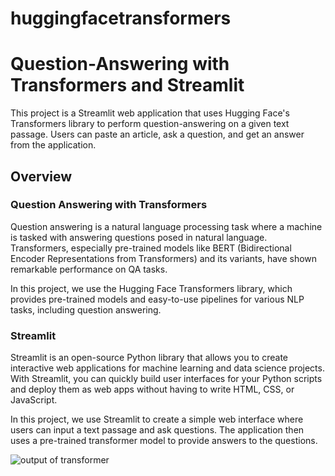 
# huggingfacetransformers

# Question-Answering with Transformers and Streamlit

This project is a Streamlit web application that uses Hugging Face's Transformers library to perform question-answering on a given text passage. Users can paste an article, ask a question, and get an answer from the application.

## Overview

### Question Answering with Transformers

Question answering is a natural language processing task where a machine is tasked with answering questions posed in natural language. Transformers, especially pre-trained models like BERT (Bidirectional Encoder Representations from Transformers) and its variants, have shown remarkable performance on QA tasks.

In this project, we use the Hugging Face Transformers library, which provides pre-trained models and easy-to-use pipelines for various NLP tasks, including question answering.

### Streamlit

Streamlit is an open-source Python library that allows you to create interactive web applications for machine learning and data science projects. With Streamlit, you can quickly build user interfaces for your Python scripts and deploy them as web apps without having to write HTML, CSS, or JavaScript.

In this project, we use Streamlit to create a simple web interface where users can input a text passage and ask questions. The application then uses a pre-trained transformer model to provide answers to the questions.

![output of transformer](https://github.com/Sri22082/huggungfacetransformers/assets/92198693/c5c4c740-6959-445e-b1e9-5d26ae8c16b7)

